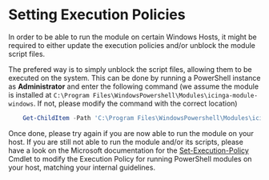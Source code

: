 Setting Execution Policies
=====================================

In order to be able to run the module on certain Windows Hosts, it might be required to either update the execution policies and/or unblock the module script files.

The prefered way is to simply unblock the script files, allowing them to be executed on the system. This can be done by running a PowerShell instance as **Administrator** and enter the following command (we assume the module is installed at `C:\Program Files\WindowsPowershell\Modules\icinga-module-windows`. If not, please modify the command with the correct location)

```powershell
    Get-ChildItem -Path 'C:\Program Files\WindowsPowershell\Modules\icinga-module-windows' -Recurse | Unblock-File 
```

Once done, please try again if you are now able to run the module on your host. If you are still not able to run the module and/or its scripts, please have a look on the Microsoft documentation for the [Set-Execution-Policy](https://docs.microsoft.com/en-us/powershell/module/microsoft.powershell.security/set-executionpolicy?view=powershell-6) Cmdlet to modify the Execution Policy for running PowerShell modules on your host, matching your internal guidelines.